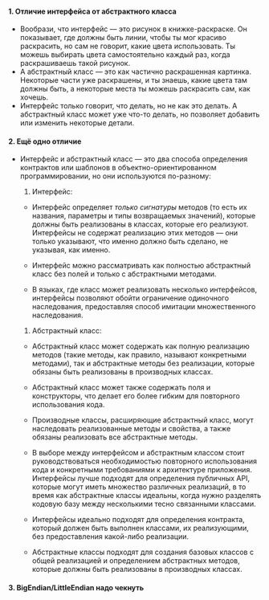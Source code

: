 #### 1. Отличие интерфейса от абстрактного класса
- Вообрази, что интерфейс — это рисунок в книжке-раскраске. Он показывает, где должны быть линии, чтобы ты мог красиво раскрасить, но сам не говорит, какие цвета использовать. Ты можешь выбирать цвета самостоятельно каждый раз, когда раскрашиваешь такой рисунок.
- А абстрактный класс — это как частично раскрашенная картинка. Некоторые части уже раскрашены, и ты знаешь, какие цвета там должны быть, а некоторые места ты можешь раскрасить сам, как хочешь.
- Интерфейс только говорит, что делать, но не как это делать. А абстрактный класс может уже что-то делать, но позволяет добавить или изменить некоторые детали.
#### 2. Ещё одно отличие
- Интерфейс и абстрактный класс — это два способа определения контрактов или шаблонов в объектно-ориентированном программировании, но они используются по-разному:

	1. Интерфейс:
    
    - Интерфейс определяет _только сигнатуры_ методов (то есть их названия, параметры и типы возвращаемых значений), которые должны быть реализованы в классах, которые его реализуют. Интерфейсы не содержат реализацию этих методов — они только указывают, что именно должно быть сделано, не указывая, как именно.
        
    - Интерфейс можно рассматривать как полностью абстрактный класс без полей и только с абстрактными методами.
        
    - В языках, где класс может реализовать несколько интерфейсов, интерфейсы позволяют обойти ограничение одиночного наследования, предоставляя способ имитации множественного наследования.
        
	1. Абстрактный класс:
    
    - Абстрактный класс может содержать как полную реализацию методов (такие методы, как правило, называют конкретными методами), так и абстрактные методы без реализации, которые обязаны быть реализованы в производных классах.
        
    - Абстрактный класс может также содержать поля и конструкторы, что делает его более гибким для повторного использования кода.
        
    - Производные классы, расширяющие абстрактный класс, могут наследовать реализованные методы и свойства, а также обязаны реализовать все абстрактные методы.
        
	- В выборе между интерфейсом и абстрактным классом стоит руководствоваться необходимостью повторного использования кода и конкретными требованиями к архитектуре приложения. Интерфейсы лучше подходят для определения публичных API, которые могут иметь множество различных реализаций, в то время как абстрактные классы идеальны, когда нужно разделять кодовую базу между несколькими тесно связанными классами.
	- Интерфейсы идеально подходят для определения контракта, который должен быть выполнен классами, их реализующими, без предоставления какой-либо реализации.

	- Абстрактные классы подходят для создания базовых классов с общей реализацией и определением абстрактных методов, которые должны быть реализованы в производных классах.
#### 3. BigEndian/LittleEndian надо чекнуть
